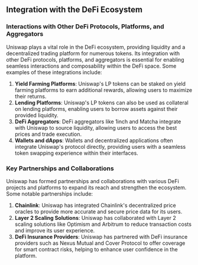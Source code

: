 ## Integration with the DeFi Ecosystem

### Interactions with Other DeFi Protocols, Platforms, and Aggregators

Uniswap plays a vital role in the DeFi ecosystem, providing liquidity and a decentralized trading platform for numerous tokens. Its integration with other DeFi protocols, platforms, and aggregators is essential for enabling seamless interactions and composability within the DeFi space. Some examples of these integrations include:

1. **Yield Farming Platforms**: Uniswap's LP tokens can be staked on yield farming platforms to earn additional rewards, allowing users to maximize their returns.
2. **Lending Platforms**: Uniswap's LP tokens can also be used as collateral on lending platforms, enabling users to borrow assets against their provided liquidity.
3. **DeFi Aggregators**: DeFi aggregators like 1inch and Matcha integrate with Uniswap to source liquidity, allowing users to access the best prices and trade execution.
4. **Wallets and dApps**: Wallets and decentralized applications often integrate Uniswap's protocol directly, providing users with a seamless token swapping experience within their interfaces.

### Key Partnerships and Collaborations

Uniswap has formed partnerships and collaborations with various DeFi projects and platforms to expand its reach and strengthen the ecosystem. Some notable partnerships include:

1. **Chainlink**: Uniswap has integrated Chainlink's decentralized price oracles to provide more accurate and secure price data for its users.
2. **Layer 2 Scaling Solutions**: Uniswap has collaborated with Layer 2 scaling solutions like Optimism and Arbitrum to reduce transaction costs and improve its user experience.
3. **DeFi Insurance Providers**: Uniswap has partnered with DeFi insurance providers such as Nexus Mutual and Cover Protocol to offer coverage for smart contract risks, helping to enhance user confidence in the platform.
